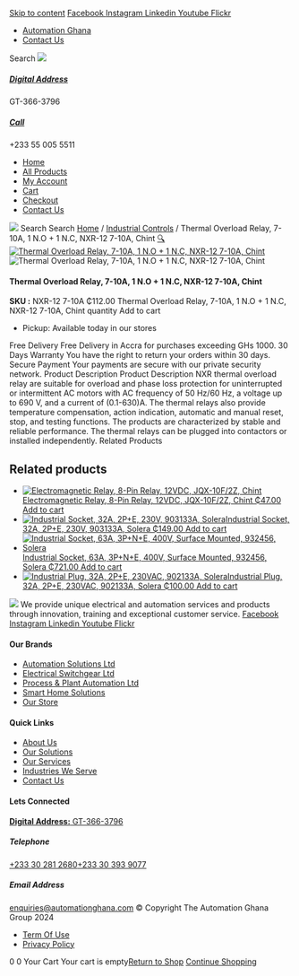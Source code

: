 [Skip to content](https://store.automationghana.com/product/thermal-overload-relay-7-10a-1-n-o-1-n-c-nxr-12-7-10a-chint/#content)
[ Facebook ](https://www.facebook.com/automationgh/) [ Instagram ](https://www.instagram.com/automationgh/) [ Linkedin ](https://www.linkedin.com/company/the-automation-ghana-limited/) [ Youtube ](https://www.youtube.com/channel/UCurrRDUSm5oIW39VXjn1u0w) [ Flickr ](https://www.flickr.com/photos/181794037@N07/)
  * [ Automation Ghana ](https://automationghana.com)
  * [ Contact Us ](https://store.automationghana.com/contact/)


Search
[ ![](https://store.automationghana.com/wp-content/uploads/2024/04/Website-TAGG-Logo-BLUE.png) ](https://store.automationghana.com/)
[ ](https://maps.app.goo.gl/m4xeaagWCNbLk4jM6)
#####  [ Digital Address ](https://maps.app.goo.gl/m4xeaagWCNbLk4jM6)
GT-366-3796 
[ ](tel:+233550055511)
#####  [ Call ](tel:+233550055511)
+233 55 005 5511 
  * [Home](https://store.automationghana.com/)
  * [All Products](https://store.automationghana.com/shop/)
  * [My Account](https://store.automationghana.com/my-account/)
  * [Cart](https://store.automationghana.com/cart/)
  * [Checkout](https://store.automationghana.com/checkout/)
  * [Contact Us](https://store.automationghana.com/contact/)


[![](https://store.automationghana.com/wp-content/uploads/2024/04/AutomationGhana_logo_white.png)](https://store.automationghana.com)
Search
Search
[Home](https://store.automationghana.com) / [Industrial Controls](https://store.automationghana.com/product-category/industrial-controls/) / Thermal Overload Relay, 7-10A, 1 N.O + 1 N.C, NXR-12 7-10A, Chint
[🔍](https://store.automationghana.com/product/thermal-overload-relay-7-10a-1-n-o-1-n-c-nxr-12-7-10a-chint/)
[![Thermal Overload Relay, 7-10A, 1 N.O + 1 N.C, NXR-12 7-10A, Chint](https://store.automationghana.com/wp-content/uploads/2024/05/nxc_25.jpg)](https://store.automationghana.com/wp-content/uploads/2024/05/nxc_25.jpg)![Thermal Overload Relay, 7-10A, 1 N.O + 1 N.C, NXR-12 7-10A, Chint](https://store.automationghana.com/wp-content/uploads/2024/05/nxc_25.jpg)
####  Thermal Overload Relay, 7-10A, 1 N.O + 1 N.C, NXR-12 7-10A, Chint 
**SKU :** NXR-12 7-10A 
₵112.00
Thermal Overload Relay, 7-10A, 1 N.O + 1 N.C, NXR-12 7-10A, Chint quantity
Add to cart
  * Pickup: Available today in our stores


Free Delivery 
Free Delivery in Accra for purchases exceeding GHs 1000. 
30 Days Warranty 
You have the right to return your orders within 30 days. 
Secure Payment 
Your payments are secure with our private security network. 
Product Description
Product Description
NXR thermal overload relay are suitable for overload and phase loss protection for uninterrupted or intermittent AC motors with AC frequency of 50 Hz/60 Hz, a voltage up to 690 V, and a current of (0.1-630)A. The thermal relays also provide temperature compensation, action indication, automatic and manual reset, stop, and testing functions. The products are characterized by stable and reliable performance. The thermal relays can be plugged into contactors or installed independently. 
Related Products 
## Related products
  * [![Electromagnetic Relay, 8-Pin Relay, 12VDC, JQX-10F/2Z, Chint](https://store.automationghana.com/wp-content/uploads/2020/04/11-Pin-Relay-JQX-10F_3Z-220VAC-Chint-2-300x300.jpg)Electromagnetic Relay, 8-Pin Relay, 12VDC, JQX-10F/2Z, Chint ₵47.00 ](https://store.automationghana.com/product/8-pin-relay-jqx-10f-2z-12vdc-chint/)
[Add to cart](https://store.automationghana.com/product/thermal-overload-relay-7-10a-1-n-o-1-n-c-nxr-12-7-10a-chint/?add-to-cart=1602)
  * [![Industrial Socket, 32A, 2P+E, 230V, 903133A, Solera](https://store.automationghana.com/wp-content/uploads/2020/02/SOLERA-10-300x300.jpg)Industrial Socket, 32A, 2P+E, 230V, 903133A, Solera ₵149.00 ](https://store.automationghana.com/product/socket-903133a-solera/)
[Add to cart](https://store.automationghana.com/product/thermal-overload-relay-7-10a-1-n-o-1-n-c-nxr-12-7-10a-chint/?add-to-cart=1533)
  * [![Industrial Socket, 63A, 3P+N+E, 400V, Surface Mounted, 932456, Solera](https://store.automationghana.com/wp-content/uploads/2020/04/932456.png)Industrial Socket, 63A, 3P+N+E, 400V, Surface Mounted, 932456, Solera ₵721.00 ](https://store.automationghana.com/product/surface-mounted-socket-932456-solera/)
[Add to cart](https://store.automationghana.com/product/thermal-overload-relay-7-10a-1-n-o-1-n-c-nxr-12-7-10a-chint/?add-to-cart=1537)
  * [![Industrial Plug, 32A, 2P+E, 230VAC, 902133A, Solera](https://store.automationghana.com/wp-content/uploads/2020/04/industrial-plug-3-pin-300x300.jpg)Industrial Plug, 32A, 2P+E, 230VAC, 902133A, Solera ₵100.00 ](https://store.automationghana.com/product/industrial-plug-902133a-solera/)
[Add to cart](https://store.automationghana.com/product/thermal-overload-relay-7-10a-1-n-o-1-n-c-nxr-12-7-10a-chint/?add-to-cart=1522)


![](https://store.automationghana.com/wp-content/uploads/2024/04/AutomationGhana_logo_white.png)
We provide unique electrical and automation services and products through innovation, training and exceptional customer service.
[ Facebook ](https://www.facebook.com/automationgh/) [ Instagram ](https://www.instagram.com/automationgh/) [ Linkedin ](https://www.linkedin.com/company/the-automation-ghana-limited/) [ Youtube ](https://www.youtube.com/channel/UCurrRDUSm5oIW39VXjn1u0w) [ Flickr ](https://www.flickr.com/photos/181794037@N07/)
#### Our Brands
  * [ Automation Solutions Ltd ](https://store.automationghana.com/product/thermal-overload-relay-7-10a-1-n-o-1-n-c-nxr-12-7-10a-chint/)
  * [ Electrical Switchgear Ltd ](https://store.automationghana.com/product/thermal-overload-relay-7-10a-1-n-o-1-n-c-nxr-12-7-10a-chint/)
  * [ Process & Plant Automation Ltd ](https://store.automationghana.com/product/thermal-overload-relay-7-10a-1-n-o-1-n-c-nxr-12-7-10a-chint/)
  * [ Smart Home Solutions ](https://store.automationghana.com/product/thermal-overload-relay-7-10a-1-n-o-1-n-c-nxr-12-7-10a-chint/)
  * [ Our Store ](https://store.automationghana.com/product/thermal-overload-relay-7-10a-1-n-o-1-n-c-nxr-12-7-10a-chint/)


#### Quick Links
  * [ About Us ](https://store.automationghana.com/product/thermal-overload-relay-7-10a-1-n-o-1-n-c-nxr-12-7-10a-chint/)
  * [ Our Solutions ](https://store.automationghana.com/product/thermal-overload-relay-7-10a-1-n-o-1-n-c-nxr-12-7-10a-chint/)
  * [ Our Services ](https://store.automationghana.com/product/thermal-overload-relay-7-10a-1-n-o-1-n-c-nxr-12-7-10a-chint/)
  * [ Industries We Serve ](https://store.automationghana.com/product/thermal-overload-relay-7-10a-1-n-o-1-n-c-nxr-12-7-10a-chint/)
  * [ Contact Us ](https://store.automationghana.com/product/thermal-overload-relay-7-10a-1-n-o-1-n-c-nxr-12-7-10a-chint/)


#### Lets Connected
[**Digital Address:** GT-366-3796](https://maps.app.goo.gl/m4xeaagWCNbLk4jM6)
#####  Telephone 
[ +233 30 281 2680](tel:+233302812680)[+233 30 393 9077](https://store.automationghana.com/product/thermal-overload-relay-7-10a-1-n-o-1-n-c-nxr-12-7-10a-chint/+233303939077)
#####  Email Address 
enquiries@automationghana.com 
© Copyright The Automation Ghana Group 2024
  * [ Term Of Use ](https://store.automationghana.com/product/thermal-overload-relay-7-10a-1-n-o-1-n-c-nxr-12-7-10a-chint/)
  * [ Privacy Policy ](https://store.automationghana.com/product/thermal-overload-relay-7-10a-1-n-o-1-n-c-nxr-12-7-10a-chint/)


0
0
Your Cart
Your cart is empty[Return to Shop](https://store.automationghana.com/shop/)
[Continue Shopping](https://store.automationghana.com/product/thermal-overload-relay-7-10a-1-n-o-1-n-c-nxr-12-7-10a-chint/)
